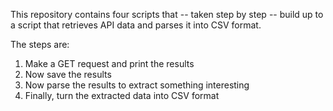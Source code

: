 This repository contains four scripts that -- taken step by step -- build up to a script that retrieves API data and parses it into CSV format.

The steps are:
1. Make a GET request and print the results
2. Now save the results
3. Now parse the results to extract something interesting
4. Finally, turn the extracted data into CSV format
